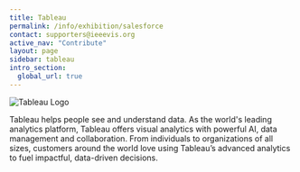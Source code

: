 ```yaml
---
title: Tableau
permalink: /info/exhibition/salesforce
contact: supporters@ieeevis.org
active_nav: "Contribute"
layout: page
sidebar: tableau
intro_section:
  global_url: true
---
```


 
![Tableau Logo](/year/2021/assets/supporters/tableau.jpg)

Tableau helps people see and understand data. As the world's leading analytics platform, Tableau offers visual analytics with powerful AI, data management and collaboration. From individuals to organizations of all sizes, customers around the world love using Tableau’s advanced analytics to fuel impactful, data-driven decisions. 
